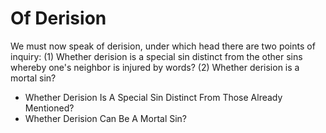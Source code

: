 # Of Derision

We must now speak of derision, under which head there are two points of inquiry:
(1) Whether derision is a special sin distinct from the other sins whereby one's neighbor is injured by words?
(2) Whether derision is a mortal sin?

* Whether Derision Is A Special Sin Distinct From Those Already Mentioned?
* Whether Derision Can Be A Mortal Sin?